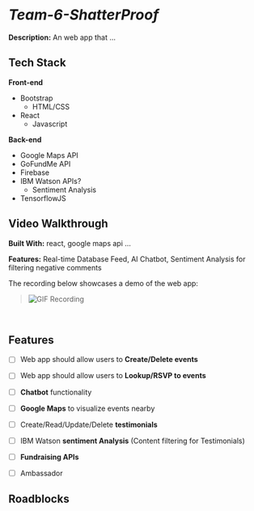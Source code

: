 # *Team-6-ShatterProof*

**Description:** An web app that ...

## Tech Stack
**Front-end**
- Bootstrap
  - HTML/CSS
- React
  - Javascript

**Back-end**
- Google Maps API
- GoFundMe API
- Firebase
- IBM Watson APIs?
  - Sentiment Analysis
- TensorflowJS

## Video Walkthrough
**Built With:** react, google maps api ...

**Features:** Real-time Database Feed, AI Chatbot, Sentiment Analysis for filtering negative comments

The recording below showcases a demo of the web app:
> ![GIF Recording](test.gif)


<br />

## Features
- [ ] Web app should allow users to **Create/Delete events**
- [ ] Web app should allow users to **Lookup/RSVP to events**
- [ ] **Chatbot** functionality
- [ ] **Google Maps** to visualize events nearby
- [ ] Create/Read/Update/Delete **testimonials**
- [ ] IBM Watson **sentiment Analysis** (Content filtering for Testimonials)
- [ ] **Fundraising APIs**
- [ ] Ambassador


## Roadblocks
